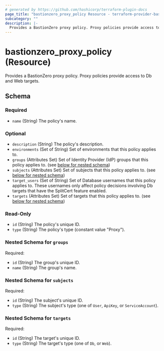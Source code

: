 ```yaml
---
# generated by https://github.com/hashicorp/terraform-plugin-docs
page_title: "bastionzero_proxy_policy Resource - terraform-provider-bastionzero"
subcategory: ""
description: |-
  Provides a BastionZero proxy policy. Proxy policies provide access to Db and Web targets.
---
```


# bastionzero_proxy_policy (Resource)

Provides a BastionZero proxy policy. Proxy policies provide access to Db and Web targets.



<!-- schema generated by tfplugindocs -->
## Schema

### Required

- `name` (String) The policy's name.

### Optional

- `description` (String) The policy's description.
- `environments` (Set of String) Set of environments that this policy applies to.
- `groups` (Attributes Set) Set of Identity Provider (IdP) groups that this policy applies to. (see [below for nested schema](#nestedatt--groups))
- `subjects` (Attributes Set) Set of subjects that this policy applies to. (see [below for nested schema](#nestedatt--subjects))
- `target_users` (Set of String) Set of Database usernames that this policy applies to. These usernames only affect policy decisions involving Db targets that have the SplitCert feature enabled.
- `targets` (Attributes Set) Set of targets that this policy applies to. (see [below for nested schema](#nestedatt--targets))

### Read-Only

- `id` (String) The policy's unique ID.
- `type` (String) The policy's type (constant value "Proxy").

<a id="nestedatt--groups"></a>
### Nested Schema for `groups`

Required:

- `id` (String) The group's unique ID.
- `name` (String) The group's name.


<a id="nestedatt--subjects"></a>
### Nested Schema for `subjects`

Required:

- `id` (String) The subject's unique ID.
- `type` (String) The subject's type (one of `User`, `ApiKey`, or `ServiceAccount`).


<a id="nestedatt--targets"></a>
### Nested Schema for `targets`

Required:

- `id` (String) The target's unique ID.
- `type` (String) The target's type (one of `Db`, or `Web`).


